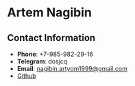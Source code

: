 # Artem Nagibin
## Contact Information
* **Phone**: +7-985-982-29-16
* **Telegram**: dosjcq
* **Email**: nagibin.artyom1999@gmail.com
* [Github](https://github.com/dosjcq)
